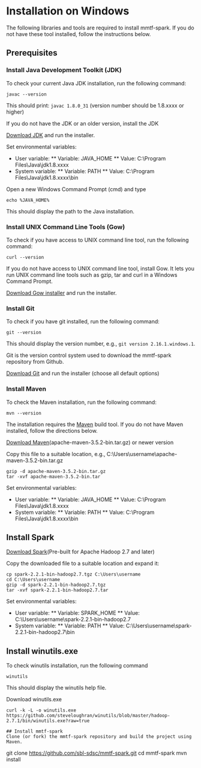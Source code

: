 # Installation on Windows

The following libraries and tools are required to install mmtf-spark. If you do not have these tool installed, follow the instructions below.

## Prerequisites

### Install Java Development Toolkit (JDK)
To check your current Java JDK installation, run the following command: 
```
javac --version
```
This should print: `javac 1.8.0_31` (version number should be 1.8.xxxx or higher)

If you do not have the JDK or an older version, install the JDK

[Download JDK](http://www.oracle.com/technetwork/java/javase/downloads/jdk8-downloads-2133151.html) and run the installer.

Set environmental variables:
* User variable:
** Variable: JAVA_HOME
** Value: C:\Program Files\Java\jdk1.8.xxxx
* System variable:
** Variable: PATH
** Value: C:\Program Files\Java\jdk1.8.xxxx\bin

Open a new Windows Command Prompt (cmd) and type
```
echo %JAVA_HOME%
```
This should display the path to the Java installation.

### Install UNIX Command Line Tools (Gow)
To check if you have access to UNIX command line tool, run the following command:
```
curl --version
```

If you do not have access to UNIX command line tool, install Gow. It lets you run UNIX command line tools such as gzip, tar and curl in a Windows Command Prompt.

[Download Gow installer](https://github.com/bmatzelle/gow/releases) and run the installer.

### Install Git
To check if you have git installed, run the following command:
```
git --version
```
This should display the version number, e.g., `git version 2.16.1.windows.1`.

Git is the version control system used to download the mmtf-spark repository from Github.

[Download Git](https://github.com/git-for-windows/git/releases/download/v2.16.1.windows.1/Git-2.16.1-64-bit.exe) and run the installer (choose all default options)


### Install Maven
To check the Maven installation, run the following command:
```
mvn --version
```

The installation requires the [Maven](http://maven.apache.org/guides/getting-started/index.html#What_is_Maven) build tool. If you do not have Maven installed, follow the directions below.

[Download Maven](http://maven.apache.org/download.cgi)(apache-maven-3.5.2-bin.tar.gz) or newer version

Copy this file to a suitable location, e.g., C:\Users\username\apache-maven-3.5.2-bin.tar.gz


```
gzip -d apache-maven-3.5.2-bin.tar.gz
tar -xvf apache-maven-3.5.2-bin.tar
```
Set environmental variables:
* User variable:
** Variable: JAVA_HOME
** Value: C:\Program Files\Java\jdk1.8.xxxx
* System variable:
** Variable: PATH
** Value: C:\Program Files\Java\jdk1.8.xxxx\bin

## Install Spark
[Download Spark](http://spark.apache.org/downloads.html)(Pre-built for Apache Hadoop 2.7 and later)

Copy the downloaded file to a suitable location and expand it:

``` 
cp spark-2.2.1-bin-hadoop2.7.tgz C:\Users\username
cd C:\Users\username
gzip -d spark-2.2.1-bin-hadoop2.7.tgz
tar -xvf spark-2.2.1-bin-hadoop2.7.tar
```
Set environmental variables:
* User variable:
** Variable: SPARK_HOME
** Value: C:\Users\username\spark-2.2.1-bin-hadoop2.7
* System variable:
** Variable: PATH
** Value: C:\Users\username\spark-2.2.1-bin-hadoop2.7\bin

## Install winutils.exe
To check winutils installation, run the following command
```
winutils
```
This should display the winutils help file.

Download winutils.exe
```
curl -k -L -o winutils.exe https://github.com/steveloughran/winutils/blob/master/hadoop-2.7.1/bin/winutils.exe?raw=true

## Install mmtf-spark
Clone (or fork) the mmtf-spark repository and build the project using Maven.
```
git clone https://github.com/sbl-sdsc/mmtf-spark.git
cd mmtf-spark
mvn install
```